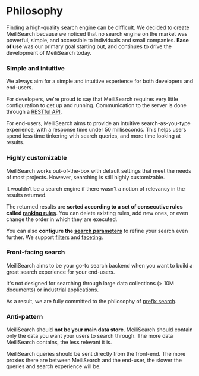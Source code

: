 # Philosophy

Finding a high-quality search engine can be difficult. We decided to create MeiliSearch because we noticed that no search engine on the market was powerful, simple, and accessible to individuals and small companies. **Ease of use** was our primary goal starting out, and continues to drive the development of MeiliSearch today.

### Simple and intuitive

We always aim for a simple and intuitive experience for both developers and end-users.

For developers, we're proud to say that MeiliSearch requires very little configuration to get up and running. Communication to the server is done through a [RESTful API](/reference/api).

For end-users, MeiliSearch aims to provide an intuitive search-as-you-type experience, with a response time under 50 milliseconds. This helps users spend less time tinkering with search queries, and more time looking at results.

### Highly customizable

MeiliSearch works out-of-the-box with default settings that meet the needs of most projects. However, searching is still highly customizable.

It wouldn't be a search engine if there wasn't a notion of relevancy in the results returned.

The returned results are **sorted according to a set of consecutive rules called [ranking rules](/learn/core_concepts/relevancy.md#ranking-rules)**. You can delete existing rules, add new ones, or even change the order in which they are executed.

You can also **configure the [search parameters](/reference/features/search_parameters.md)** to refine your search even further. We support [filters](/learn/advanced/filtering_and_faceted_search.md) and [faceting](/learn/advanced/filtering_and_faceted_search.md#faceted-search).

### Front-facing search

MeiliSearch aims to be your go-to search backend when you want to build a great search experience for your end-users.

It's not designed for searching through large data collections (> 10M documents) or industrial applications.

As a result, we are fully committed to the philosophy of [prefix search](https://en.wikipedia.org/wiki/Trie).

### Anti-pattern

MeiliSearch should **not be your main data store**. MeiliSearch should contain only the data you want your users to search through. The more data MeiliSearch contains, the less relevant it is.

MeiliSearch queries should be sent directly from the front-end. The more proxies there are between MeiliSearch and the end-user, the slower the queries and search experience will be.
